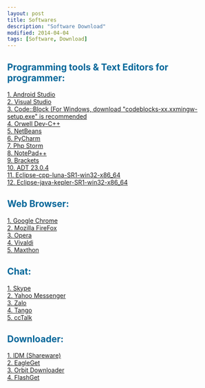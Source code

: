 ```yaml
---
layout: post
title: Softwares
description: "Software Download"
modified: 2014-04-04
tags: [Software, Download]
---
```


<h2 style="color: #006699">Programming tools & Text Editors for programmer:</h2>
<a href="http://developer.android.com/sdk/index.html" target="_blank">1. Android Studio</a><br>
<a href="https://www.visualstudio.com/en-us/downloads" target="_blank">2. Visual Studio</a><br>
<a href="http://www.codeblocks.org/downloads/26" target="_blank">3. Code::Block (For Windows, download "codeblocks-xx.xxmingw-setup.exe" is recommended</a><br>
<a href="http://sourceforge.net/projects/orwelldevcpp/" target="_blank">4. Orwell Dev-C++</a><br>
<a href="https://netbeans.org/downloads/" target="_blank">5. NetBeans</a><br>
<a href="https://www.jetbrains.com/pycharm/download/" target="_blank">6. PyCharm</a><br>
<a href="https://www.jetbrains.com/phpstorm/download/" target="_blank">7. Php Storm</a><br>
<a href="https://notepad-plus-plus.org/download/" target="_blank">8. NotePad++</a><br>
<a href="https://github.com/adobe/brackets/releases" target="_blank">9. Brackets</a><br>
<a href="https://drive.google.com/file/d/0B0PQXRyV7ZBrYTI5d2t2d0RNaUk/view?usp=sharing" target="_blank">10. ADT 23.0.4</a><br>
<a href="https://drive.google.com/file/d/0B0PQXRyV7ZBrTEtsRzl5VTlRODA/view?usp=sharing" target="_blank">11. Eclipse-cpp-luna-SR1-win32-x86_64</a><br>
<a href="https://drive.google.com/file/d/0B0PQXRyV7ZBrcXp4dDRORGJSMDA/view?usp=sharing" target="_blank">12. Eclipse-java-kepler-SR1-win32-x86_64</a><br>

<h2 style="color: #006699">Web Browser:</h2>
<a href="https://www.google.com/chrome/browser/desktop/index.html" target="_blank">1. Google Chrome</a><br>
<a href="https://www.mozilla.org/en-US/firefox/all/" target="_blank">2. Mozilla FireFox</a><br>
<a href="http://www.opera.com/computer/windows" target="_blank">3. Opera</a><br>
<a href="https://vivaldi.com/download/" target="_blank">4. Vivaldi</a><br>
<a href="http://www.maxthon.com/" target="_blank">5. Maxthon</a><br>

<h2 style="color: #006699">Chat:</h2>
<a href="http://www.skype.com/en/download-skype/skype-for-computer/" target="_blank">1. Skype</a><br>
<a href="https://messenger.yahoo.com/download/" target="_blank">2. Yahoo Messenger</a><br>
<a href="https://zaloapp.com/download.html" target="_blank">3. Zalo</a><br>
<a href="https://www.tango.me/download" target="_blank">4. Tango</a><br>
<a href="http://cctalk.vn/" target="_blank">5. ccTalk</a><br>

<h2 style="color: #006699">Downloader:</h2>
<a href="http://internetdownloadmanager.com/" target="_blank">1. IDM (Shareware)</a><br>
<a href="http://www.eagleget.com/download/" target="_blank">2. EagleGet</a><br>
<a href="http://www.orbitdownloader.com/download.htm" target="_blank">3. Orbit Downloader</a><br>
<a href="http://www.flashget.com/en/download.html" target="_blank">4. FlashGet</a><br>
